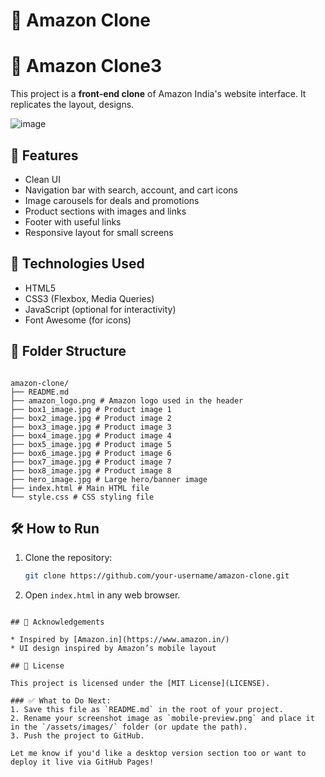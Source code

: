
# 🛒 Amazon Clone 
# 🛒 Amazon Clone3

This project is a **front-end clone** of Amazon India's website interface. It replicates the layout, designs.

![image](https://github.com/user-attachments/assets/1e8e0ba5-8405-4152-a7c0-ab72e96842a9)


## 📱 Features

- Clean UI
- Navigation bar with search, account, and cart icons
- Image carousels for deals and promotions
- Product sections with images and links
- Footer with useful links
- Responsive layout for small screens

## 🚀 Technologies Used

- HTML5
- CSS3 (Flexbox, Media Queries)
- JavaScript (optional for interactivity)
- Font Awesome (for icons)

## 📁 Folder Structure

```

amazon-clone/
├── README.md
├── amazon_logo.png # Amazon logo used in the header
├── box1_image.jpg # Product image 1
├── box2_image.jpg # Product image 2
├── box3_image.jpg # Product image 3
├── box4_image.jpg # Product image 4
├── box5_image.jpg # Product image 5
├── box6_image.jpg # Product image 6
├── box7_image.jpg # Product image 7
├── box8_image.jpg # Product image 8
├── hero_image.jpg # Large hero/banner image
├── index.html # Main HTML file
└── style.css # CSS styling file

````

## 🛠 How to Run

1. Clone the repository:
   ```bash
   git clone https://github.com/your-username/amazon-clone.git

2. Open `index.html` in any web browser.
````

## 🙌 Acknowledgements

* Inspired by [Amazon.in](https://www.amazon.in/)
* UI design inspired by Amazon’s mobile layout

## 📃 License

This project is licensed under the [MIT License](LICENSE).

### ✅ What to Do Next:
1. Save this file as `README.md` in the root of your project.
2. Rename your screenshot image as `mobile-preview.png` and place it in the `/assets/images/` folder (or update the path).
3. Push the project to GitHub.

Let me know if you'd like a desktop version section too or want to deploy it live via GitHub Pages!
